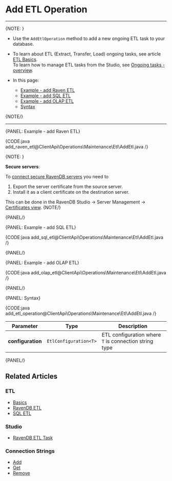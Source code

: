 # Add ETL Operation
---

{NOTE: }

* Use the `AddEtlOperation` method to add a new ongoing ETL task to your database.

* To learn about ETL (Extract, Transfer, Load) ongoing tasks, see article [ETL Basics](../../../../server/ongoing-tasks/etl/basics).  
  To learn how to manage ETL tasks from the Studio, see [Ongoing tasks - overview](../../../../studio/database/tasks/ongoing-tasks/general-info).

* In this page:
  * [Example - add Raven ETL](../../../../client-api/operations/maintenance/etl/add-etl#example---add-raven-etl)
  * [Example - add SQL ETL](../../../../client-api/operations/maintenance/etl/add-etl#example---add-sql-etl)
  * [Example - add OLAP ETL](../../../../client-api/operations/maintenance/etl/add-etl#example---add-olap-etl)
  * [Syntax](../../../../client-api/operations/maintenance/etl/add-etl#syntax)

{NOTE/}

---

{PANEL: Example - add Raven ETL}

{CODE:java add_raven_etl@ClientApi\Operations\Maintenance\Etl\AddEtl.java /}

{NOTE: }

**Secure servers**:

To [connect secure RavenDB servers](../../../../server/security/authentication/certificate-management#enabling-communication-between-servers:-importing-and-exporting-certificates)
you need to

1. Export the server certificate from the source server.
2. Install it as a client certificate on the destination server.

This can be done in the RavenDB Studio -> Server Management -> [Certificates view](../../../../server/security/authentication/certificate-management#studio-certificates-management-view).
{NOTE/}

{PANEL/}

{PANEL: Example - add SQL ETL}

{CODE:java add_sql_etl@ClientApi\Operations\Maintenance\Etl\AddEtl.java /}

{PANEL/}

{PANEL: Example - add OLAP ETL}

{CODE:java add_olap_etl@ClientApi\Operations\Maintenance\Etl\AddEtl.java /}

{PANEL/}

{PANEL: Syntax}

{CODE:java add_etl_operation@ClientApi\Operations\Maintenance\Etl\AddEtl.java /}

| Parameter         | Type                  | Description                                           |
|-------------------|-----------------------|-------------------------------------------------------|
| **configuration** | `EtlConfiguration<T>` | ETL configuration where `T` is connection string type |

{PANEL/}

## Related Articles

### ETL

- [Basics](../../../../server/ongoing-tasks/etl/basics)
- [RavenDB ETL](../../../../server/ongoing-tasks/etl/raven)
- [SQL ETL](../../../../server/ongoing-tasks/etl/sql)

### Studio

- [RavenDB ETL Task](../../../../studio/database/tasks/ongoing-tasks/ravendb-etl-task)

### Connection Strings

- [Add](../../../../client-api/operations/maintenance/connection-strings/add-connection-string)
- [Get](../../../../client-api/operations/maintenance/connection-strings/get-connection-string)
- [Remove](../../../../client-api/operations/maintenance/connection-strings/remove-connection-string)
